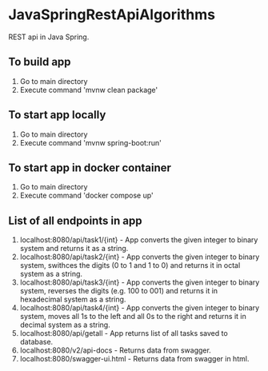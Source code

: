 # JavaSpringRestApiAlgorithms
REST api in Java Spring.

## To build app
1. Go to main directory
2. Execute command 'mvnw clean package'

## To start app locally
1. Go to main directory
2. Execute command 'mvnw spring-boot:run'

## To start app in docker container
1. Go to main directory
2. Execute command 'docker compose up'

## List of all endpoints in app
1. localhost:8080/api/task1/{int} - App converts the given integer to binary system and returns it as a string.
2. localhost:8080/api/task2/{int} - App converts the given integer to binary system, swithces the digits (0 to 1 and 1 to 0) and returns it in octal system as a string.
3. localhost:8080/api/task3/{int} - App converts the given integer to binary system, reverses the digits (e.g. 100 to 001) and returns it in hexadecimal system as a string.
4. localhost:8080/api/task4/{int} - App converts the given integer to binary system, moves all 1s to the left and all 0s to the right and returns it in decimal system as a string.
5. localhost:8080/api/getall - App returns list of all tasks saved to database.
6. localhost:8080/v2/api-docs - Returns data from swagger.
7. localhost:8080/swagger-ui.html - Returns data from swagger in html.
